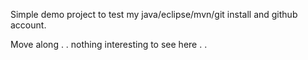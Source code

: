 Simple demo project to test my java/eclipse/mvn/git install and github account.

Move along . . nothing interesting to see here . .
